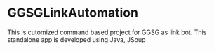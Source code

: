 # GGSGLinkAutomation
This is cutomized command based project for GGSG as link bot. 
This standalone app is developed using Java, JSoup

